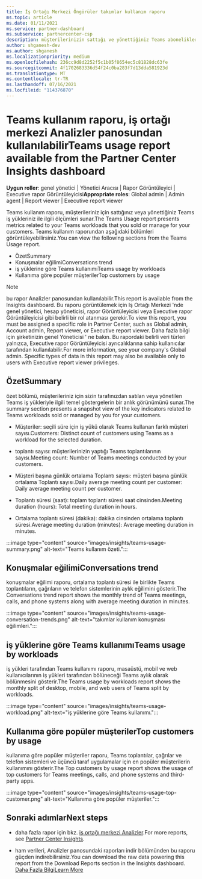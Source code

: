 ```yaml
---
title: İş Ortağı Merkezi Öngörüler takımlar kullanım raporu
ms.topic: article
ms.date: 01/11/2021
ms.service: partner-dashboard
ms.subservice: partnercenter-csp
description: müşterilerinizin sattığı ve yönettiğiniz Teams aboneliklerin kullanımı ile ilgili olarak neler yapabileceğinizi görün.
author: shganesh-dev
ms.author: shganesh
ms.localizationpriority: medium
ms.openlocfilehash: 236cc9d8d2252f5c1b05f8654ec5c81828dc63fe
ms.sourcegitcommit: 4f1702683336d54f24c0ba283f7d13dda581923d
ms.translationtype: MT
ms.contentlocale: tr-TR
ms.lasthandoff: 07/16/2021
ms.locfileid: "114376870"
---
```

# <a name="teams-usage-report-available-from-the-partner-center-insights-dashboard"></a><span data-ttu-id="2f3d8-103">Teams kullanım raporu, iş ortağı merkezi Analizler panosundan kullanılabilir</span><span class="sxs-lookup"><span data-stu-id="2f3d8-103">Teams usage report available from the Partner Center Insights dashboard</span></span>

<span data-ttu-id="2f3d8-104">**Uygun roller**: genel yönetici | Yönetici Aracısı | Rapor Görüntüleyici | Executive rapor Görüntüleyicisi</span><span class="sxs-lookup"><span data-stu-id="2f3d8-104">**Appropriate roles**: Global admin | Admin agent | Report viewer | Executive report viewer</span></span>

<span data-ttu-id="2f3d8-105">Teams kullanım raporu, müşterileriniz için sattığınız veya yönettiğiniz Teams iş yükleriniz ile ilgili ölçümleri sunar.</span><span class="sxs-lookup"><span data-stu-id="2f3d8-105">The Teams Usage report presents metrics related to your Teams workloads that you sold or manage for your customers.</span></span> <span data-ttu-id="2f3d8-106">Teams kullanım raporundan aşağıdaki bölümleri görüntüleyebilirsiniz.</span><span class="sxs-lookup"><span data-stu-id="2f3d8-106">You can view the following sections from the Teams Usage report.</span></span>

- <span data-ttu-id="2f3d8-107">Özet</span><span class="sxs-lookup"><span data-stu-id="2f3d8-107">Summary</span></span>
- <span data-ttu-id="2f3d8-108">Konuşmalar eğilimi</span><span class="sxs-lookup"><span data-stu-id="2f3d8-108">Conversations trend</span></span>
- <span data-ttu-id="2f3d8-109">iş yüklerine göre Teams kullanımı</span><span class="sxs-lookup"><span data-stu-id="2f3d8-109">Teams usage by workloads</span></span>
- <span data-ttu-id="2f3d8-110">Kullanıma göre popüler müşteriler</span><span class="sxs-lookup"><span data-stu-id="2f3d8-110">Top customers by usage</span></span>

 > [!NOTE]
 > <span data-ttu-id="2f3d8-111">bu rapor Analizler panosundan kullanılabilir.</span><span class="sxs-lookup"><span data-stu-id="2f3d8-111">This report is available from the Insights dashboard.</span></span> <span data-ttu-id="2f3d8-112">Bu raporu görüntülemek için Iş Ortağı Merkezi 'nde genel yönetici, hesap yöneticisi, rapor Görüntüleyicisi veya Executive rapor Görüntüleyicisi gibi belirli bir rol atanması gerekir.</span><span class="sxs-lookup"><span data-stu-id="2f3d8-112">To view this report, you must be assigned a specific role in Partner Center, such as Global admin, Account admin, Report viewer, or Executive report viewer.</span></span> <span data-ttu-id="2f3d8-113">Daha fazla bilgi için şirketinizin genel Yöneticisi ' ne bakın. Bu rapordaki belirli veri türleri yalnızca, Executive rapor Görüntüleyicisi ayrıcalıklarına sahip kullanıcılar tarafından kullanılabilir.</span><span class="sxs-lookup"><span data-stu-id="2f3d8-113">For more information, see your company's Global admin. Specific types of data in this report may also be available only to users with Executive report viewer privileges.</span></span>

## <a name="summary"></a><span data-ttu-id="2f3d8-114">Özet</span><span class="sxs-lookup"><span data-stu-id="2f3d8-114">Summary</span></span>

<span data-ttu-id="2f3d8-115">özet bölümü, müşterileriniz için sizin tarafınızdan satılan veya yönetilen Teams iş yükleriyle ilgili temel göstergelerin bir anlık görünümünü sunar.</span><span class="sxs-lookup"><span data-stu-id="2f3d8-115">The summary section presents a snapshot view of the key indicators related to Teams workloads sold or managed by you for your customers.</span></span>  

- <span data-ttu-id="2f3d8-116">Müşteriler: seçili süre için iş yükü olarak Teams kullanan farklı müşteri sayısı.</span><span class="sxs-lookup"><span data-stu-id="2f3d8-116">Customers: Distinct count of customers using Teams as a workload for the selected duration.</span></span>

- <span data-ttu-id="2f3d8-117">toplantı sayısı: müşterilerinizin yaptığı Teams toplantılarının sayısı.</span><span class="sxs-lookup"><span data-stu-id="2f3d8-117">Meeting count: Number of Teams meetings conducted by your customers.</span></span>

- <span data-ttu-id="2f3d8-118">Müşteri başına günlük ortalama Toplantı sayısı: müşteri başına günlük ortalama Toplantı sayısı.</span><span class="sxs-lookup"><span data-stu-id="2f3d8-118">Daily average meeting count per customer: Daily average meeting count per customer.</span></span> 

- <span data-ttu-id="2f3d8-119">Toplantı süresi (saat): toplam toplantı süresi saat cinsinden.</span><span class="sxs-lookup"><span data-stu-id="2f3d8-119">Meeting duration (hours): Total meeting duration in hours.</span></span> 

- <span data-ttu-id="2f3d8-120">Ortalama toplantı süresi (dakika): dakika cinsinden ortalama toplantı süresi.</span><span class="sxs-lookup"><span data-stu-id="2f3d8-120">Average meeting duration (minutes): Average meeting duration in minutes.</span></span> 

:::image type="content" source="images/insights/teams-usage-summary.png" alt-text="Teams kullanım özeti.":::

## <a name="conversations-trend"></a><span data-ttu-id="2f3d8-122">Konuşmalar eğilimi</span><span class="sxs-lookup"><span data-stu-id="2f3d8-122">Conversations trend</span></span>

<span data-ttu-id="2f3d8-123">konuşmalar eğilimi raporu, ortalama toplantı süresi ile birlikte Teams toplantıların, çağrıların ve telefon sistemlerinin aylık eğilimini gösterir.</span><span class="sxs-lookup"><span data-stu-id="2f3d8-123">The Conversations trend report shows the monthly trend of Teams meetings, calls, and phone systems along with average meeting duration in minutes.</span></span>

:::image type="content" source="images/insights/teams-usage-conversation-trends.png" alt-text="takımlar kullanım konuşması eğilimleri.":::

## <a name="teams-usage-by-workloads"></a><span data-ttu-id="2f3d8-125">iş yüklerine göre Teams kullanımı</span><span class="sxs-lookup"><span data-stu-id="2f3d8-125">Teams usage by workloads</span></span>

<span data-ttu-id="2f3d8-126">iş yükleri tarafından Teams kullanımı raporu, masaüstü, mobil ve web kullanıcılarının iş yükleri tarafından bölüneceği Teams aylık olarak bölünmesini gösterir.</span><span class="sxs-lookup"><span data-stu-id="2f3d8-126">The Teams usage by workloads report shows the monthly split of desktop, mobile, and web users of Teams split by workloads.</span></span>

:::image type="content" source="images/insights/teams-usage-workload.png" alt-text="iş yüklerine göre Teams kullanımı.":::

## <a name="top-customers-by-usage"></a><span data-ttu-id="2f3d8-128">Kullanıma göre popüler müşteriler</span><span class="sxs-lookup"><span data-stu-id="2f3d8-128">Top customers by usage</span></span>

<span data-ttu-id="2f3d8-129">kullanıma göre popüler müşteriler raporu, Teams toplantılar, çağrılar ve telefon sistemleri ve üçüncü taraf uygulamalar için en popüler müşterilerin kullanımını gösterir.</span><span class="sxs-lookup"><span data-stu-id="2f3d8-129">The Top customers by usage report shows the usage of top customers for Teams meetings, calls, and phone systems and third-party apps.</span></span>

:::image type="content" source="images/insights/teams-usage-top-customer.png" alt-text="Kullanıma göre popüler müşteriler.":::

## <a name="next-steps"></a><span data-ttu-id="2f3d8-131">Sonraki adımlar</span><span class="sxs-lookup"><span data-stu-id="2f3d8-131">Next steps</span></span>

- <span data-ttu-id="2f3d8-132">daha fazla rapor için bkz. [iş ortağı merkezi Analizler](partner-center-insights.md).</span><span class="sxs-lookup"><span data-stu-id="2f3d8-132">For more reports, see [Partner Center Insights](partner-center-insights.md).</span></span>

- <span data-ttu-id="2f3d8-133">ham verileri, Analizler panosundaki raporları indir bölümünden bu raporu güçden indirebilirsiniz.</span><span class="sxs-lookup"><span data-stu-id="2f3d8-133">You can download the raw data powering this report from the Download Reports section in the Insights dashboard.</span></span> [<span data-ttu-id="2f3d8-134">Daha Fazla Bilgi</span><span class="sxs-lookup"><span data-stu-id="2f3d8-134">Learn More</span></span>](insights-download-reports.md) 
